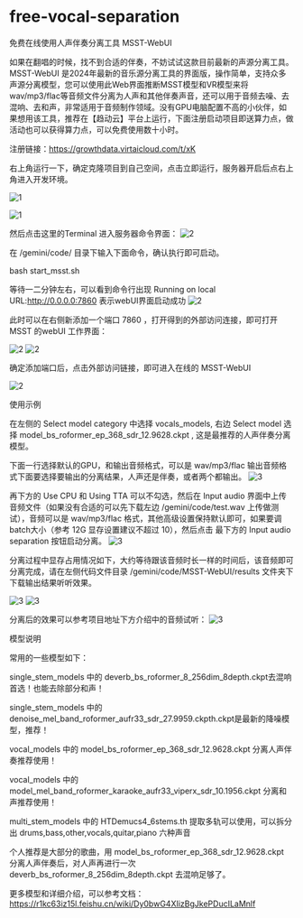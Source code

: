 # free-vocal-separation
免费在线使用人声伴奏分离工具 MSST-WebUI

如果在翻唱的时候，找不到合适的伴奏，不妨试试这款目前最新的声源分离工具。MSST-WebUI 是2024年最新的音乐源分离工具的界面版，操作简单，支持众多声源分离模型，您可以使用此Web界面推断MSST模型和VR模型来将 wav/mp3/flac等音频文件分离为人声和其他伴奏声音，还可以用于音频去噪、去混响、去和声，非常适用于音频制作领域。没有GPU电脑配置不高的小伙伴，如果想用该工具，推荐在【趋动云】平台上运行，下面注册启动项目即送算力点，做活动也可以获得算力点，可以免费使用数十小时。

注册链接：https://growthdata.virtaicloud.com/t/xK

右上角运行一下，确定克隆项目到自己空间，点击立即运行，服务器开启后点右上角进入开发环境。

![1](https://github.com/walnutsandwich/free-vocal-separation/blob/main/pics/%257B540F530C-A7B6-4304-836A-AF1555C50FD2%257D.png)

![1](https://github.com/walnutsandwich/free-vocal-separation/blob/main/pics/%7BE6FDD176-5B3B-4a63-8091-1A19924463DE%7D.png)

然后点击这里的Terminal 进入服务器命令界面：
![2](https://github.com/walnutsandwich/free-vocal-separation/blob/main/pics/%7B31131E30-C1E1-4693-A1C4-4AA29860DFBE%7D.png)

在 /gemini/code/ 目录下输入下面命令，确认执行即可启动。

bash start_msst.sh

等待一二分钟左右，可以看到命令行出现 Running on local URL:http://0.0.0.0:7860 表示webUI界面启动成功 
![2](https://github.com/walnutsandwich/free-vocal-separation/blob/main/pics/0.png)

此时可以在右侧新添加一个端口 7860 ，打开得到的外部访问连接，即可打开 MSST 的webUI 工作界面：

![2](https://github.com/walnutsandwich/free-vocal-separation/blob/main/pics/1.png)
![2](https://github.com/walnutsandwich/free-vocal-separation/blob/main/pics/2.png)

确定添加端口后，点击外部访问链接，即可进入在线的 MSST-WebUI 

![2](https://github.com/walnutsandwich/free-vocal-separation/blob/main/pics/3.png)


使用示例

在左侧的 Select model category 中选择 vocals_models, 右边 Select model 选择 model_bs_roformer_ep_368_sdr_12.9628.ckpt , 这是最推荐的人声伴奏分离模型。

下面一行选择默认的GPU，和输出音频格式，可以是 wav/mp3/flac 输出音频格式下面要选择要输出的分离结果，人声还是伴奏，或者两个都输出。
![3](https://github.com/walnutsandwich/free-vocal-separation/blob/main/pics/4.png)

再下方的 Use CPU 和 Using TTA 可以不勾选，然后在 Input audio 界面中上传音频文件（如果没有合适的可以先下载左边 /gemini/code/test.wav 上传做测试），音频可以是 wav/mp3/flac 格式，其他高级设置保持默认即可，如果要调batch大小（参考 12G 显存设置建议不超过 10），然后点击 最下方的 Input audio separation 按钮启动分离。
![3](https://github.com/walnutsandwich/free-vocal-separation/blob/main/pics/5.png)

分离过程中显存占用情况如下，大约等待跟该音频时长一样的时间后，该音频即可分离完成，请在左侧代码文件目录 /gemini/code/MSST-WebUI/results 文件夹下下载输出结果听听效果。

![3](https://github.com/walnutsandwich/free-vocal-separation/blob/main/pics/6.png)
![3](https://github.com/walnutsandwich/free-vocal-separation/blob/main/pics/7.png)

分离后的效果可以参考项目地址下方介绍中的音频试听：
![3](https://github.com/walnutsandwich/free-vocal-separation/blob/main/pics/QQ%E6%88%AA%E5%9B%BE20241203131227.png)

模型说明

常用的一些模型如下：

single_stem_models 中的 deverb_bs_roformer_8_256dim_8depth.ckpt去混响首选！也能去除部分和声！

single_stem_models 中的 denoise_mel_band_roformer_aufr33_sdr_27.9959.ckpth.ckpt是最新的降噪模型，推荐！

vocal_models 中的 model_bs_roformer_ep_368_sdr_12.9628.ckpt 分离人声伴奏推荐使用！

vocal_models 中的 model_mel_band_roformer_karaoke_aufr33_viperx_sdr_10.1956.ckpt 分离和声推荐使用！

multi_stem_models 中的 HTDemucs4_6stems.th 提取多轨可以使用，可以拆分出 drums,bass,other,vocals,quitar,piano 六种声音



个人推荐是大部分的歌曲，用 model_bs_roformer_ep_368_sdr_12.9628.ckpt 分离人声伴奏后，对人声再进行一次 deverb_bs_roformer_8_256dim_8depth.ckpt 去混响足够了。



更多模型和详细介绍，可以参考文档： https://r1kc63iz15l.feishu.cn/wiki/Dy0bwG4XIizBgJkePDucILaMnlf
